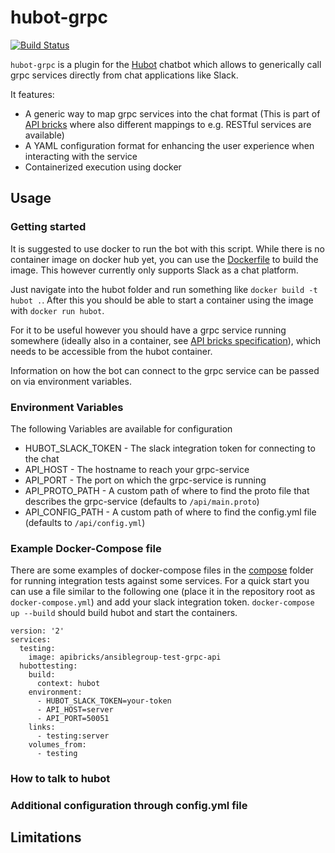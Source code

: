 # hubot-grpc

[![Build Status](https://travis-ci.org/hubot-grpc/hubot-grpc.svg?branch=master)](https://travis-ci.org/hubot-grpc/hubot-grpc)

```hubot-grpc``` is a plugin for the [Hubot](https://hubot.github.com/) chatbot which allows to generically call grpc services directly from chat applications like Slack.

It features:
  - A generic way to map grpc services into the chat format (This is part of [API bricks](https://github.com/apibricks) where also different mappings to e.g. RESTful services are available)
  - A YAML configuration format for enhancing the user experience when interacting with the service
  - Containerized execution using docker

## Usage

### Getting started

It is suggested to use docker to run the bot with this script.
While there is no container image on docker hub yet, you can use the [Dockerfile](hubot/Dockerfile) to build the image. This however currently only supports Slack as a chat platform.

Just navigate into the hubot folder and run something like ```docker build -t hubot .```.
After this you should be able to start a container using the image with ```docker run hubot```.

For it to be useful however you should have a grpc service running somewhere (ideally also in a container, see [API bricks specification](https://github.com/apibricks/apibricks-spec)), which needs to be accessible from the hubot container.

Information on how the bot can connect to the grpc service can be passed on via environment variables.

### Environment Variables

The following Variables are available for configuration

- HUBOT_SLACK_TOKEN - The slack integration token for connecting to the chat
- API_HOST - The hostname to reach your grpc-service
- API_PORT - The port on which the grpc-service is running
- API_PROTO_PATH - A custom path of where to find the proto file that describes the grpc-service (defaults to ```/api/main.proto```)
- API_CONFIG_PATH - A custom path of where to find the config.yml file (defaults to ```/api/config.yml```)

### Example Docker-Compose file

There are some examples of docker-compose files in the [compose](/compose) folder for running integration tests against some services. For a quick start you can use a file similar to the following one (place it in the repository root as ```docker-compose.yml```) and add your slack integration token. ```docker-compose up --build``` should build hubot and start the containers.

```
version: '2'
services:
  testing:
    image: apibricks/ansiblegroup-test-grpc-api
  hubottesting:
    build:
      context: hubot
    environment:
      - HUBOT_SLACK_TOKEN=your-token
      - API_HOST=server
      - API_PORT=50051
    links:
      - testing:server
    volumes_from:
      - testing
```

### How to talk to hubot

### Additional configuration through config.yml file



## Limitations
